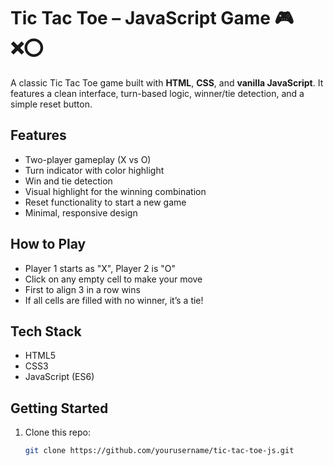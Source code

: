 # Tic Tac Toe – JavaScript Game 🎮❌⭕️

A classic Tic Tac Toe game built with **HTML**, **CSS**, and **vanilla JavaScript**. It features a clean interface, turn-based logic, winner/tie detection, and a simple reset button.

## Features
- Two-player gameplay (X vs O)
- Turn indicator with color highlight
- Win and tie detection
- Visual highlight for the winning combination
- Reset functionality to start a new game
- Minimal, responsive design

## How to Play
- Player 1 starts as "X", Player 2 is "O"
- Click on any empty cell to make your move
- First to align 3 in a row wins
- If all cells are filled with no winner, it’s a tie!


## Tech Stack
- HTML5
- CSS3
- JavaScript (ES6)

## Getting Started
1. Clone this repo:
   ```bash
   git clone https://github.com/yourusername/tic-tac-toe-js.git
